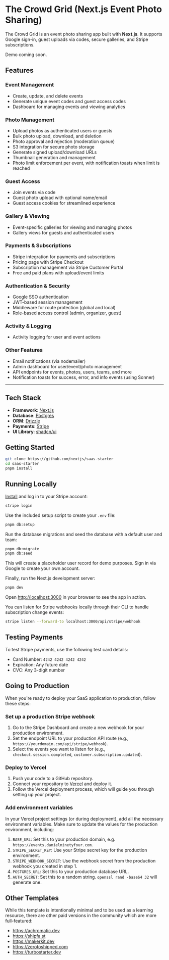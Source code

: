 # The Crowd Grid (Next.js Event Photo Sharing)

The Crowd Grid is an event photo sharing app built with **Next.js**. It supports Google sign-in, guest uploads via codes, secure galleries, and Stripe subscriptions.

Demo coming soon.

## Features

### Event Management

- Create, update, and delete events
- Generate unique event codes and guest access codes
- Dashboard for managing events and viewing analytics

### Photo Management

- Upload photos as authenticated users or guests
- Bulk photo upload, download, and deletion
- Photo approval and rejection (moderation queue)
- S3 integration for secure photo storage
- Generate signed upload/download URLs
- Thumbnail generation and management
- Photo limit enforcement per event, with notification toasts when limit is reached

### Guest Access

- Join events via code
- Guest photo upload with optional name/email
- Guest access cookies for streamlined experience

### Gallery & Viewing

- Event-specific galleries for viewing and managing photos
- Gallery views for guests and authenticated users

### Payments & Subscriptions

- Stripe integration for payments and subscriptions
- Pricing page with Stripe Checkout
- Subscription management via Stripe Customer Portal
- Free and paid plans with upload/event limits

### Authentication & Security

- Google SSO authentication
- JWT-based session management
- Middleware for route protection (global and local)
- Role-based access control (admin, organizer, guest)

### Activity & Logging

- Activity logging for user and event actions

### Other Features

- Email notifications (via nodemailer)
- Admin dashboard for user/event/photo management
- API endpoints for events, photos, users, teams, and more
- Notification toasts for success, error, and info events (using Sonner)

---

## Tech Stack

- **Framework**: [Next.js](https://nextjs.org/)
- **Database**: [Postgres](https://www.postgresql.org/)
- **ORM**: [Drizzle](https://orm.drizzle.team/)
- **Payments**: [Stripe](https://stripe.com/)
- **UI Library**: [shadcn/ui](https://ui.shadcn.com/)

## Getting Started

```bash
git clone https://github.com/nextjs/saas-starter
cd saas-starter
pnpm install
```

## Running Locally

[Install](https://docs.stripe.com/stripe-cli) and log in to your Stripe account:

```bash
stripe login
```

Use the included setup script to create your `.env` file:

```bash
pnpm db:setup
```

Run the database migrations and seed the database with a default user and team:

```bash
pnpm db:migrate
pnpm db:seed
```

This will create a placeholder user record for demo purposes. Sign in via Google to create your own account.

Finally, run the Next.js development server:

```bash
pnpm dev
```

Open [http://localhost:3000](http://localhost:3000) in your browser to see the app in action.

You can listen for Stripe webhooks locally through their CLI to handle subscription change events:

```bash
stripe listen --forward-to localhost:3000/api/stripe/webhook
```

## Testing Payments

To test Stripe payments, use the following test card details:

- Card Number: `4242 4242 4242 4242`
- Expiration: Any future date
- CVC: Any 3-digit number

## Going to Production

When you're ready to deploy your SaaS application to production, follow these steps:

### Set up a production Stripe webhook

1. Go to the Stripe Dashboard and create a new webhook for your production environment.
2. Set the endpoint URL to your production API route (e.g., `https://yourdomain.com/api/stripe/webhook`).
3. Select the events you want to listen for (e.g., `checkout.session.completed`, `customer.subscription.updated`).

### Deploy to Vercel

1. Push your code to a GitHub repository.
2. Connect your repository to [Vercel](https://vercel.com/) and deploy it.
3. Follow the Vercel deployment process, which will guide you through setting up your project.

### Add environment variables

In your Vercel project settings (or during deployment), add all the necessary environment variables. Make sure to update the values for the production environment, including:

1. `BASE_URL`: Set this to your production domain, e.g. `https://events.danielninetyfour.com`.
2. `STRIPE_SECRET_KEY`: Use your Stripe secret key for the production environment.
3. `STRIPE_WEBHOOK_SECRET`: Use the webhook secret from the production webhook you created in step 1.
4. `POSTGRES_URL`: Set this to your production database URL.
5. `AUTH_SECRET`: Set this to a random string. `openssl rand -base64 32` will generate one.

## Other Templates

While this template is intentionally minimal and to be used as a learning resource, there are other paid versions in the community which are more full-featured:

- https://achromatic.dev
- https://shipfa.st
- https://makerkit.dev
- https://zerotoshipped.com
- https://turbostarter.dev
